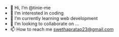 - 👋 Hi, I’m @tinie-me
- 👀 I’m interested in coding
- 🌱 I’m currently learning web development
- 💞️ I’m looking to collaborate on ...
- 📫 How to reach me swethapratap23@gmail.com

<!---
tinie-me/tinie-me is a ✨ special ✨ repository because its `README.md` (this file) appears on your GitHub profile.
You can click the Preview link to take a look at your changes.
--->
